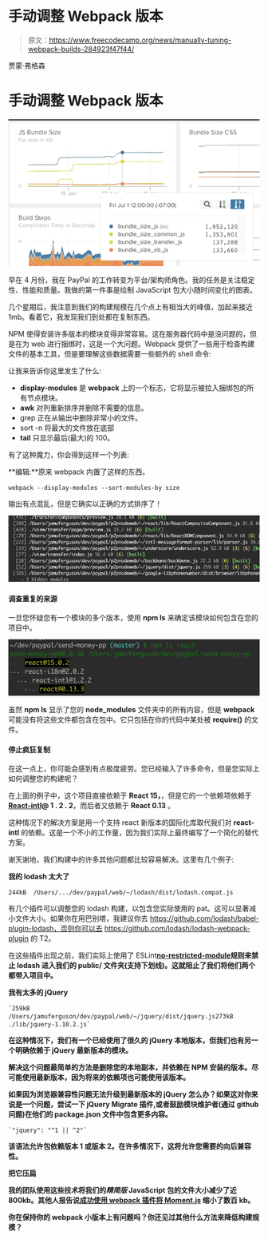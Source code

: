 # 手动调整 Webpack 版本

> 原文：<https://www.freecodecamp.org/news/manually-tuning-webpack-builds-284923f47f44/>

贾蒙·弗格森

# 手动调整 Webpack 版本

![1*vv4_hp-NqMdSIYWCH32Psg](img/b81f546208d44c5ff56f0716fcec7c6b.png)

早在 4 月份，我在 PayPal 的工作转变为平台/架构师角色。我的任务是关注稳定性、性能和质量。我做的第一件事是绘制 JavaScript 包大小随时间变化的图表。

几个星期后，我注意到我们的构建规模在几个点上有相当大的峰值，加起来接近 1mb。看着它，我发现我们到处都在复制东西。

NPM 使得安装许多版本的模块变得非常容易。这在服务器代码中是没问题的，但是在为 web 进行捆绑时，这是一个大问题。Webpack 提供了一些用于检查构建文件的基本工具，但是要理解这些数据需要一些额外的 shell 命令:

让我来告诉你这里发生了什么:

*   **display-modules** 是 **webpack** 上的一个标志，它将显示被拉入捆绑包的所有节点模块。
*   **awk** 对列重新排序并删除不需要的信息。
*   grep 正在从输出中删除非常小的文件。
*   sort -n 将最大的文件放在底部
*   **tail** 只显示最后(最大)的 100。

有了这种魔力，你会得到这样一个列表:

**编辑:**原来 webpack 内置了这样的东西。

```
webpack --display-modules --sort-modules-by size
```

输出有点混乱，但是它确实以正确的方式排序了！

![1*XejQIc5Ql1sFn_Yqnlbkbg](img/510ff1f332c9d3be59a5a07c4d18dbbe.png)

#### 调查重复的来源

一旦您怀疑您有一个模块的多个版本，使用 **npm ls** 来确定该模块如何包含在您的项目中。

![1*zqyzstRgV03WaPv556iwbg](img/2e1984c1ffa49f5d916f853601ac0f60.png)

虽然 **npm ls** 显示了您的 **node_modules** 文件夹中的所有内容，但是 **webpack** 可能没有将这些文件都包含在包中。它只包括在你的代码中某处被 **require()** 的文件。

#### 停止疯狂复制

在这一点上，你可能会感到有点极度疲劳。您已经输入了许多命令，但是您实际上如何调整您的构建呢？

在上面的例子中，这个项目直接依赖于 **React 15，**，但是它的一个依赖项依赖于[**React-intl**](https://github.com/yahoo/react-intl)**@ 1 . 2 . 2**，而后者又依赖于 **React 0.13** 。

这种情况下的解决方案是用一个支持 react 新版本的国际化库取代我们对 **react-intl** 的依赖。这是一个不小的工作量，因为我们实际上最终编写了一个简化的替代方案。

谢天谢地，我们构建中的许多其他问题都比较容易解决。这里有几个例子:

**我的 lodash 太大了**

```
244kB  /Users/.../dev/paypal/web/~/lodash/dist/lodash.compat.js
```

有几个插件可以调整您的 lodash 构建，以包含您实际使用的 pat。这可以显著减小文件大小。如果你在用巴别塔，我建议你去 https://github.com/lodash/babel-plugin-lodash，否则你可以去 https://github.com/lodash/lodash-webpack-plugin 的 T2。

在这些插件出现之前，我们实际上使用了 ESLint[**no-restricted-module**](http://eslint.org/docs/rules/no-restricted-modules)**规则来禁止 **lodash** 进入我们的 **public/** 文件夹(支持下划线)。这就阻止了我们将他们两个都带入项目中。**

****我有太多的 jQuery****

```
`259kB  /Users/jamuferguson/dev/paypal/web/~/jquery/dist/jquery.js273kB  ./lib/jquery-1.10.2.js`
```

**在这种情况下，我们有一个已经使用了很久的 jQuery 本地版本，但我们也有另一个明确依赖于 jQuery 最新版本的模块。**

**解决这个问题最简单的方法是删除您的本地副本，并依赖在 NPM 安装的版本。尽可能使用最新版本，因为将来的依赖项也可能使用该版本。**

**如果因为浏览器兼容性问题无法升级到最新版本的 jQuery 怎么办？如果这对你来说是一个问题，尝试一下 jQuery Migrate 插件,或者鼓励模块维护者(通过 github 问题)在他们的 package.json 文件中包含更多内容。**

```
`"jquery": "^1 || ^2"`
```

**该语法允许包依赖版本 1 或版本 2。在许多情况下，这将允许您需要的向后兼容性。**

****把它压扁****

**我的团队使用这些技术将我们的*精简版* JavaScript 包的文件大小减少了近 800kb。其他人报告说[成功使用 webpack 插件将 Moment.js](http://stackoverflow.com/questions/25384360/how-to-prevent-moment-js-from-loading-locales-with-webpack) 缩小了数百 kb。**

**你在保持你的 webpack 小版本上有问题吗？你还见过其他什么方法来降低构建规模？**